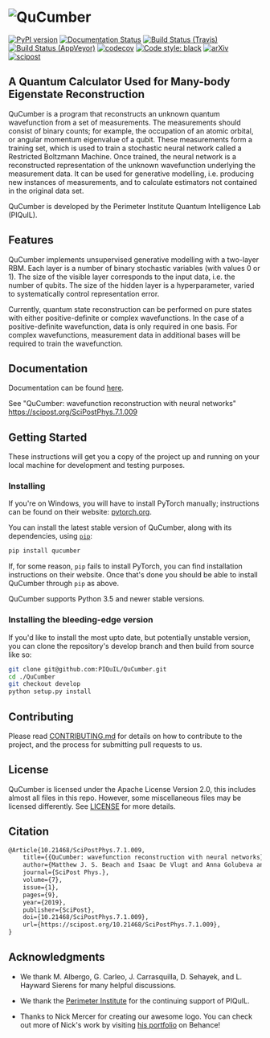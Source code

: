 # ![QuCumber](https://raw.githubusercontent.com/PIQuIL/QuCumber/master/docs/_static/img/QuCumber_full.png)
[![PyPI version](https://badge.fury.io/py/qucumber.svg)](https://badge.fury.io/py/qucumber)
[![Documentation Status](https://readthedocs.org/projects/qucumber/badge/?version=stable)](https://qucumber.readthedocs.io/en/stable/?badge=stable)
[![Build Status (Travis)](https://travis-ci.com/PIQuIL/QuCumber.svg?branch=master)](https://travis-ci.com/PIQuIL/QuCumber)
[![Build Status (AppVeyor)](https://ci.appveyor.com/api/projects/status/lqdrc8qp94w4b9kf/branch/master?svg=true)](https://ci.appveyor.com/project/emerali/qucumber/branch/master)
[![codecov](https://codecov.io/gh/PIQuIL/QuCumber/branch/master/graph/badge.svg)](https://codecov.io/gh/PIQuIL/QuCumber)
[![Code style: black](https://img.shields.io/badge/code%20style-black-000000.svg)](https://github.com/ambv/black)
[![arXiv](https://img.shields.io/badge/arxiv-1812.09329-blue.svg)](https://arxiv.org/abs/1812.09329)
[![scipost](https://img.shields.io/badge/SciPost-7.1.009-blue.svg)](https://scipost.org/SciPostPhys.7.1.009)

## A Quantum Calculator Used for Many-body Eigenstate Reconstruction

QuCumber is a program that reconstructs an unknown quantum wavefunction
from a set of measurements. The measurements should consist of binary counts;
for example, the occupation of an atomic orbital, or angular momentum eigenvalue of
a qubit. These measurements form a training set, which is used to train a
stochastic neural network called a Restricted Boltzmann Machine. Once trained, the
neural network is a reconstructed representation of the unknown wavefunction
underlying the measurement data. It can be used for generative modelling, i.e.
producing new instances of measurements, and to calculate estimators not
contained in the original data set.

QuCumber is developed by the Perimeter Institute Quantum Intelligence Lab (PIQuIL).

## Features

QuCumber implements unsupervised generative modelling with a two-layer RBM.
Each layer is a number of binary stochastic variables (with values 0 or 1). The
size of the visible layer corresponds to the input data, i.e. the number of
qubits. The size of the hidden layer is a hyperparameter, varied to systematically control
representation error.

Currently, quantum state reconstruction can be performed on pure states with either
positive-definite or complex wavefunctions. In the case of a positive-definite
wavefunction, data is only required in one basis. For complex wavefunctions,
measurement data in additional bases will be required to train the wavefunction.

## Documentation

Documentation can be found [here](https://qucumber.readthedocs.io/en/stable/).

See "QuCumber: wavefunction reconstruction with neural networks" https://scipost.org/SciPostPhys.7.1.009

## Getting Started

These instructions will get you a copy of the project up and running on your
local machine for development and testing purposes.

### Installing

If you're on Windows, you will have to install PyTorch manually; instructions
can be found on their website: [pytorch.org](https://pytorch.org).

You can install the latest stable version of QuCumber, along with its dependencies,
using [`pip`](https://pip.pypa.io/en/stable/quickstart/):

```bash
pip install qucumber
```

If, for some reason, `pip` fails to install PyTorch, you can find installation
instructions on their website. Once that's done you should be able to install
QuCumber through `pip` as above.

QuCumber supports Python 3.5 and newer stable versions.

### Installing the bleeding-edge version

If you'd like to install the most upto date, but potentially unstable version,
you can clone the repository's develop branch and then build from source like so:

```bash
git clone git@github.com:PIQuIL/QuCumber.git
cd ./QuCumber
git checkout develop
python setup.py install
```

## Contributing

Please read [CONTRIBUTING.md](CONTRIBUTING.md) for details on how to contribute
to the project, and the process for submitting pull requests to us.

## License

QuCumber is licensed under the Apache License Version 2.0, this includes almost
all files in this repo. However, some miscellaneous files may be licensed
differently. See [LICENSE](LICENSE) for more details.

## Citation

```latex
@Article{10.21468/SciPostPhys.7.1.009,
    title={{QuCumber: wavefunction reconstruction with neural networks}},
    author={Matthew J. S. Beach and Isaac De Vlugt and Anna Golubeva and Patrick Huembeli and Bohdan Kulchytskyy and Xiuzhe Luo and Roger G. Melko and Ejaaz Merali and Giacomo Torlai},
    journal={SciPost Phys.},
    volume={7},
    issue={1},
    pages={9},
    year={2019},
    publisher={SciPost},
    doi={10.21468/SciPostPhys.7.1.009},
    url={https://scipost.org/10.21468/SciPostPhys.7.1.009},
}
```

## Acknowledgments

- We thank M. Albergo, G. Carleo, J. Carrasquilla, D. Sehayek, and
  L. Hayward Sierens for many helpful discussions.

- We thank the [Perimeter Institute](https://www.perimeterinstitute.ca) for the
  continuing support of PIQuIL.

- Thanks to Nick Mercer for creating our awesome logo. You can check out more of
  Nick's work by visiting [his portfolio](https://www.behance.net/nickdmercec607)
  on Behance!
